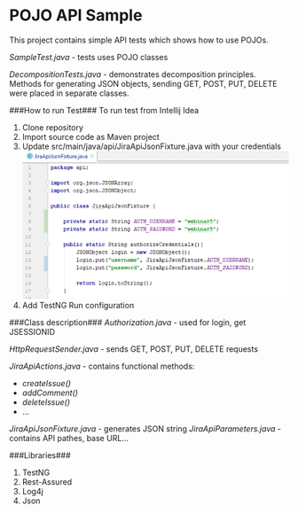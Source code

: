 # POJO API Sample #

This project contains simple API tests which shows how to use POJOs. 

*SampleTest.java* - tests uses POJO classes

*DecompositionTests.java* - demonstrates decomposition principles.
 Methods for generating JSON objects, sending GET, POST, PUT, DELETE were placed in separate classes.
 
 
 ###How to run Test###
 To run test from Intellij Idea
 1. Clone repository
 2. Import source code as Maven project
 3. Update src/main/java/api/JiraApiJsonFixture.java with your credentials
![Alt images](images/authorization_credentials.png)
 4. Add TestNG Run configuration
 
 
 ###Class description###
 *Authorization.java* - used for login, get JSESSIONID
 
 *HttpRequestSender.java* - sends GET, POST, PUT, DELETE requests
 
 *JiraApiActions.java* - contains functional methods: 
 - *createIssue()*
 - *addComment()*
 - *deleteIssue()*
 - ...
 
 *JiraApiJsonFixture.java* - generates JSON string
 *JiraApiParameters.java* - contains API pathes, base URL...
 
  
 ###Libraries###
 1. TestNG
 2. Rest-Assured
 3. Log4j
 4. Json